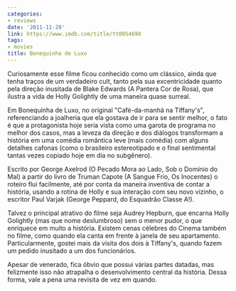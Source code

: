 ```yaml
---
categories:
- reviews
date: '2011-11-29'
link: https://www.imdb.com/title/tt0054698
tags:
- movies
title: Bonequinha de Luxo
---
```


Curiosamente esse filme ficou conhecido como um clássico, ainda que tenha traços de um verdadeiro cult, tanto pela sua excentricidade quanto pela direção inusitada de Blake Edwards (A Pantera Cor de Rosa), que ilustra a vida de Holly Golightly de uma maneira quase surreal.

Em Bonequinha de Luxo, no original "Café-da-manhã na Tiffany's", referenciando a joalheria que ela gostava de ir para se sentir melhor, o fato é que a protagonista hoje seria vista como uma garota de programa no melhor dos casos, mas a leveza da direção e dos diálogos transformam a história em uma comédia romântica leve (mais comédia) com alguns detalhes cafonas (como o brasileiro estereotipado e o final sentimental tantas vezes copiado hoje em dia no subgênero).

Escrito por George Axelrod (O Pecado Mora ao Lado, Sob o Domínio do Mal) a partir do livro de Truman Capote (A Sangue Frio, Os Inocentes) o roteiro flui facilmente, até por conta da maneira inventiva de contar a história, usando a rotina de Holly e sua interação com seu novo vizinho, o escritor Paul Varjak (George Peppard, do Esquadrão Classe A!).

Talvez o principal atrativo do filme seja Audrey Hepburn, que encarna Holly Golightly (mas que nome deslumbroso) sem o menor pudor, o que enriquece em muito a história. Existem cenas célebres do Cinema também no filme, como quando ela canta em frente à janela de seu apartamento. Particularmente, gostei mais da visita dos dois à Tiffany's, quando fazem um pedido inusitado a um dos funcionários.

Apesar de venerado, fica óbvio que possui várias partes datadas, mas felizmente isso não atrapalha o desenvolvimento central da história. Dessa forma, vale a pena uma revisita de vez em quando.